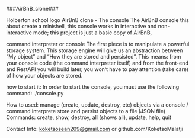 ###AirBnB_clone###

Holberton school logo
AirBnB clone - The console
The AirBnB console this about create a minishell, this console works in interactive and non-interactive mode; this project is just a basic copy of AirBnB,

command interpreter or console
The first piece is to manipulate a powerful storage system. This storage engine will give us an abstraction between “My object” and “How they are stored and persisted”. This means: from your console code (the command interpreter itself) and from the front-end and RestAPI you will build later, you won’t have to pay attention (take care) of how your objects are stored.

how to start it:
In order to start the console, you must use the following command: ./console.py

How to used:
manage (create, update, destroy, etc) objects via a console / command interprete
store and persist objects to a file (JSON file)
Commands: create, show, destroy, all (shows all), update, help, quit

Contact Info:
koketsosean209@gmail.com or github.com/KoketsoMalatji
